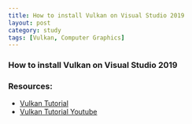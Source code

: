 ```yaml
---
title: How to install Vulkan on Visual Studio 2019
layout: post
category: study
tags: [Vulkan, Computer Graphics]
---
```


### How to install Vulkan on Visual Studio 2019


### Resources:
- [Vulkan Tutorial](https://vulkan-tutorial.com/Development_environment)
- [Vulkan Tutorial Youtube](https://www.youtube.com/watch?v=lr93-_cC8v4&list=PL8327DO66nu9qYVKLDmdLW_84-yE4auCR&index=2&ab_channel=BrendanGalea)